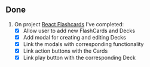 ## Done
1. On project [React Flashcards](../Projects/React%20Flashcards) I've completed:
    - [x] Allow user to add new FlashCards and Decks
    - [x] Add modal for creating and editing Decks
    - [x] Link the modals with corresponding functionality
    - [x] Link action buttons with the Cards 
    - [x] Link play button with the corresponding Deck
